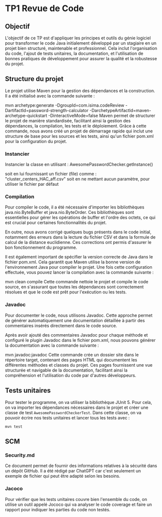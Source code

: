 # TP1 Revue de Code



## Objectif

L'objectif de ce TP est d'appliquer les principes et outils du génie logiciel pour transformer le code Java initialement développé par un stagiaire en un projet bien structuré, maintenable et professionnel. Cela inclut l'organisation du code, l'ajout de tests unitaires, la documentation, et l'utilisation de bonnes pratiques de développement pour assurer la qualité et la robustesse du projet.






## Structure du projet

Le projet utilise Maven pour la gestion des dépendances et la construction. Il a été initialisé avec la commande suivante :

mvn archetype:generate -DgroupId=com.isima.codeReview -DartifactId=password-strength-calculator -DarchetypeArtifactId=maven-archetype-quickstart -DinteractiveMode=false
Maven permet de structurer le projet de manière standardisée, facilitant ainsi la gestion des dépendances, la compilation, les tests et le déploiement. Grâce à cette commande, nous avons créé un projet de démarrage rapide qui inclut une structure de base pour les sources et les tests, ainsi qu'un fichier pom.xml pour la configuration du projet.


### Instancier
Instancier la classe en utilisant :
AwesomePasswordChecker.getInstance()

soit en lui fournissant un fichier (file) comme : "cluster_centers_HAC_aff.csv"
soit en ne mettant aucun paramètre, pour utiliser le fichier par défaut

### Compilation

Pour compiler le code, il a été nécessaire d'importer les bibliothèques java.nio.ByteBuffer et java.nio.ByteOrder. Ces bibliothèques sont essentielles pour gérer les opérations de buffer et l'ordre des octets, ce qui est crucial pour certaines fonctionnalités du projet.

En outre, nous avons corrigé quelques bugs présents dans le code initial, notamment des erreurs dans la lecture du fichier CSV et dans la formule de calcul de la distance euclidienne. Ces corrections ont permis d'assurer le bon fonctionnement du programme.

Il est également important de spécifier la version correcte de Java dans le fichier pom.xml. Cela garantit que Maven utilise la bonne version de l'environnement Java pour compiler le projet. Une fois cette configuration effectuée, vous pouvez lancer la compilation avec la commande suivante :

mvn clean compile
Cette commande nettoie le projet et compile le code source, en s'assurant que toutes les dépendances sont correctement résolues et que le code est prêt pour l'exécution ou les tests.

### Javadoc

Pour documenter le code, nous utilisons Javadoc. Cette approche permet de générer automatiquement une documentation détaillée à partir des commentaires insérés directement dans le code source.

Après avoir ajouté des commentaires Javadoc pour chaque méthode et configuré le plugin Javadoc dans le fichier pom.xml, nous pouvons générer la documentation avec la commande suivante :

mvn javadoc:javadoc
Cette commande crée un dossier site dans le répertoire target, contenant des pages HTML qui documentent les différentes méthodes et classes du projet. Ces pages fournissent une vue structurée et navigable de la documentation, facilitant ainsi la compréhension et l'utilisation du code par d'autres développeurs.

## Tests unitaires

Pour tester le programme, on va utiliser la bibliothèque JUnit 5. Pour cela, on va importer les dépendances nécessaires dans le projet et créer une classe de test `AwesomePasswordCheckerTest`. Dans cette classe, on va pouvoir écrire nos tests unitaires et lancer tous les tests avec :
```
mvn test
```

## SCM

### Security.md

Ce document permet de fournir des informations relatives à la sécurité dans un dépôt GitHub. Il a été rédigé par ChatGPT car c'est seulement un exemple de fichier qui peut être adapté selon les besoins.




### Jacoco

Pour vérifier que les tests unitaires couvre bien l'ensemble du code, on utilise un outil appelé Jococo qui va analyser le code coverage et faire un rapport pour indiquer les parties du code non testés.
